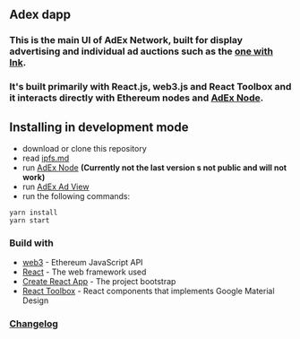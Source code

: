 ## Adex dapp
### This is the main UI of AdEx Network, built for display advertising and individual ad auctions such as the [one with Ink](https://medium.com/the-adex-blog/the-first-blockchain-advertising-auction-is-taking-place-on-adex-c184ad553f4d).

### It's built primarily with React.js, web3.js and React Toolbox and it interacts directly with Ethereum nodes and [AdEx Node](https://github.com/AdExBlockchain/adex-node).

## Installing in development mode
* download or clone this repository
* read [ipfs.md](ipfs.md)
* run [AdEx Node](https://github.com/AdExBlockchain/adex-node) **(Currently not the last version s not public and will not work)**
* run [AdEx Ad View](https://github.com/AdExBlockchain/adex-adview)
* run the following commands:

```
yarn install
yarn start
```

### Build with 
* [web3](https://github.com/ethereum/web3.js) - Ethereum JavaScript API
* [React](https://github.com/facebook/react) - The web framework used
* [Create React App](https://github.com/facebookincubator/create-react-app) - The project bootstrap
* [React Toolbox](https://github.com/react-toolbox/react-toolbox) - React components that implements Google Material Design 

### [Changelog](CHANGELOG.md)